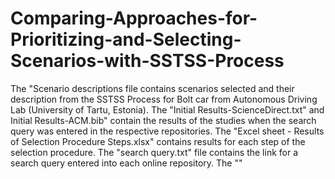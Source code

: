 # Comparing-Approaches-for-Prioritizing-and-Selecting-Scenarios-with-SSTSS-Process

The "Scenario descriptions file contains scenarios selected and their description from the SSTSS Process for Bolt car from Autonomous Driving Lab (University of Tartu, Estonia).
The "Initial Results-ScienceDirect.txt" and Initial Results-ACM.bib" contain the results of the studies when the search query was entered in the respective repositories.
The "Excel sheet - Results of Selection Procedure Steps.xlsx" contains results for each step of the selection procedure.
The "search query.txt" file contains the link for a search query entered into each online repository. 
The ""
